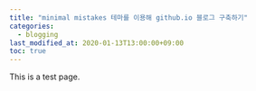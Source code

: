 ```yaml
---
title: "minimal mistakes 테마를 이용해 github.io 블로그 구축하기"
categories: 
  - blogging
last_modified_at: 2020-01-13T13:00:00+09:00
toc: true
---
```

This is a test page.
